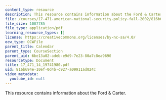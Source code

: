 ```yaml
---
content_type: resource
description: This resource contains information about the Ford & Carter.
file: /courses/17-471-american-national-security-policy-fall-2002/816b694e10ef0d4bc927a09911ad024c_17_471_14_19741980.pdf
file_size: 1007785
file_type: application/pdf
learning_resource_types: []
license: https://creativecommons.org/licenses/by-nc-sa/4.0/
ocw_type: OCWFile
parent_title: Calendar
parent_type: CourseSection
parent_uid: 6be13a02-adeb-e9d9-7e23-80a7c8ea9690
resourcetype: Document
title: 17_471_14_19741980.pdf
uid: 816b694e-10ef-0d4b-c927-a09911ad024c
video_metadata:
  youtube_id: null
---
```

This resource contains information about the Ford & Carter.